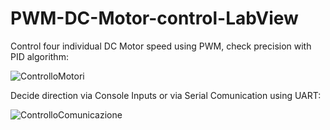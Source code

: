 # PWM-DC-Motor-control-LabView


Control four individual DC Motor speed using PWM, check precision with PID algorithm:


![ControlloMotori](https://github.com/Duss02/PWM-DC-Motor-control-LabView/assets/87281404/f1de8c64-475f-4692-89c0-26fe9a30baee)




Decide direction via Console Inputs or via Serial Comunication using UART:


![ControlloComunicazione](https://github.com/Duss02/PWM-DC-Motor-control-LabView/assets/87281404/88ea323d-eb27-4491-9e9f-b60f6651df6c)

